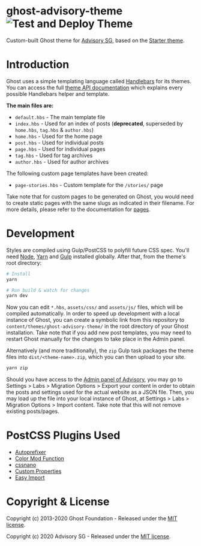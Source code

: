 # ghost-advisory-theme ![Test and Deploy Theme](https://github.com/AdvisorySG/ghost-advisory-theme/workflows/Build%20and%20Deploy%20Theme/badge.svg)

Custom-built Ghost theme for [Advisory SG](https://advisory.sg), based on the [Starter theme](https://github.com/TryGhost/Starter).

# Introduction

Ghost uses a simple templating language called [Handlebars](http://handlebarsjs.com/) for its themes. You can access the full [theme API documentation](https://themes.ghost.org) which explains every possible Handlebars helper and template.

**The main files are:**

-   `default.hbs` - The main template file
-   `index.hbs` - Used for an index of posts (**deprecated**, superseded by `home.hbs`, `tag.hbs` & `author.hbs`)
-   `home.hbs` - Used for the home page
-   `post.hbs` - Used for individual posts
-   `page.hbs` - Used for individual pages
-   `tag.hbs` - Used for tag archives
-   `author.hbs` - Used for author archives

The following custom page templates have been created:

-   `page-stories.hbs` - Custom template for the `/stories/` page

Take note that for custom pages to be generated on Ghost, you would need to create static pages with the same slugs as indicated in their filename. For more details, please refer to the documentation for [pages](https://ghost.org/docs/api/v3/handlebars-themes/context/page/).

# Development

Styles are compiled using Gulp/PostCSS to polyfill future CSS spec. You'll need [Node](https://nodejs.org/), [Yarn](https://yarnpkg.com/) and [Gulp](https://gulpjs.com) installed globally. After that, from the theme's root directory:

```bash
# Install
yarn

# Run build & watch for changes
yarn dev
```

Now you can edit `*.hbs`, `assets/css/` and `assets/js/` files, which will be compiled automatically. In order to speed up development with a local instance of Ghost, you can create a symbolic link from this repository to `content/themes/ghost-advisory-theme/` in the root directory of your Ghost installation. Take note that if you add new post templates, you may need to restart Ghost manually for the changes to take place in the Admin panel.

Alternatively (and more traditionally), the `zip` Gulp task packages the theme files into `dist/<theme-name>.zip`, which you can then upload to your site.

```bash
yarn zip
```

Should you have access to the [Admin panel of Advisory](https://beta.advisory.sg/ghost/), you may go to Settings > Labs > Migration Options > Export your content in order to obtain the posts and settings used for the actual website as a JSON file. Then, you may load up the file into your local instance of Ghost, at Settings > Labs > Migration Options > Import content. Take note that this will not remove existing posts/pages.

# PostCSS Plugins Used

-   [Autoprefixer](https://github.com/postcss/autoprefixer)
-   [Color Mod Function](https://github.com/jonathantneal/postcss-color-mod-function)
-   [cssnano](https://github.com/cssnano/cssnano)
-   [Custom Properties](https://github.com/postcss/postcss-custom-properties)
-   [Easy Import](https://github.com/trysound/postcss-easy-import)

# Copyright & License

Copyright (c) 2013-2020 Ghost Foundation - Released under the [MIT license](LICENSE).

Copyright (c) 2020 Advisory SG - Released under the [MIT license](LICENSE).
